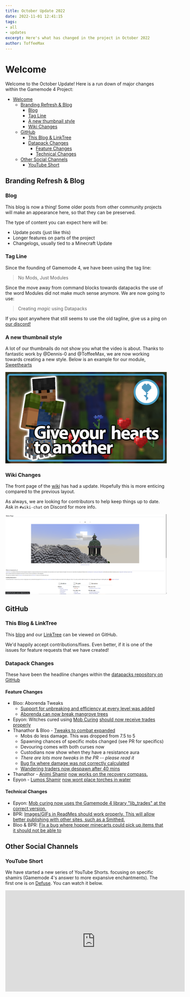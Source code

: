 ```yaml
---
title: October Update 2022
date: 2022-11-01 12:41:15
tags:
- all
- updates
excerpt: Here's what has changed in the project in October 2022
author: ToffeeMax
---
```

# Welcome
Welcome to the October Update! Here is a run down of major changes within the Gamemode 4 Project:

- [Welcome](#welcome)
  - [Branding Refresh & Blog](#branding-refresh--blog)
    - [Blog](#blog)
    - [Tag Line](#tag-line)
    - [A new thumbnail style](#a-new-thumbnail-style)
    - [Wiki Changes](#wiki-changes)
  - [GitHub](#github)
    - [This Blog & LinkTree](#this-blog--linktree)
    - [Datapack Changes](#datapack-changes)
      - [Feature Changes](#feature-changes)
      - [Technical Changes](#technical-changes)
  - [Other Social Channels](#other-social-channels)
    - [YouTube Short](#youtube-short)

## Branding Refresh & Blog

### Blog

This blog is now a thing! Some older posts from other community projects will make an appearance here, so that they can be preserved. 

The type of content you can expect here will be:
- Update posts (just like this)
- Longer features on parts of the project
- Changelogs, usually tied to a Minecraft Update

### Tag Line
Since the founding of Gamemode 4, we have been using the tag line:
> No Mods, Just Modules

Since the move away from command blocks towards datapacks the use of the word Modules did not make much sense anymore. We are now going to use: 
> Creating *magic* using Datapacks
> 
If you spot anywhere that still seems to use the old tagline, give us a ping on [our discord!](https://gm4.co/discord)

### A new thumbnail style

A lot of our thumbnails do not show you what the video is about. Thanks to fantastic work by @Dennis-0 and @ToffeeMax, we are now working towards creating a new style. Below is an example for our module, [Sweethearts](https://gm4.co/modules/sweethearts)

![New Thumbnail Style](images/October-Update/Sweathearts%20alt%204-%20Thumbnail.png)

### Wiki Changes
The front page of the [wiki](https://wiki.gm4.co) has had a update. Hopefully this is more enticing compared to the previous layout.

As always, we are looking for contributors to help keep things up to date. Ask in `#wiki-chat` on Discord for more info.

![Wiki Page Change](images/October-Update/newwikipage.PNG)

## GitHub

### This Blog & LinkTree

This [blog](https://github.com/Gamemode4Dev/blog) and our [LinkTree](https://github.com/Gamemode4Dev/LinkTree) can be viewed on GitHub.

We'd happily accept contributions/fixes. Even better, if it is one of the issues for feature requests that we have created!


### Datapack Changes

These have been the headline changes within the [datapacks repository on GitHub](https://github.com/Gamemode4Dev/GM4_Datapacks)

#### Feature Changes

- Bloo: Aborenda Tweaks
  - [Support for unbreaking and efficiency at every level was added](https://github.com/Gamemode4Dev/GM4_Datapacks/commit/35dc03885db7606415fd112ef801359598a5be91)
  - [Aborenda can now break mangrove trees](https://github.com/Gamemode4Dev/GM4_Datapacks/commit/352b14c729cd627d01216ee577edab47fdfa8451)
- Epyon: Witches cured using [Mob Curing](https://gm4.co/modules/mob-curing) [should now receive trades properly](https://github.com/Gamemode4Dev/GM4_Datapacks/commit/09ff7c575ab3e211a28f005b62716199aa5e9b1d)
- Thanathor & Bloo - [Tweaks to combat expanded](https://github.com/Gamemode4Dev/GM4_Datapacks/commit/fe6f53023a866e598df5be47231ba893d66180e8)
  - Mobs do less damage. This was dropped from 7.5 to 5
  - Spawning chances of specific mobs changed (see PR for specifics)
  - Devouring comes with both curses now
  - Custodians now show when they have a resistance aura
  - *There are lots more tweaks in the PR -- please read it*
  - [Bug fix where damage was not correctly calculated](https://github.com/Gamemode4Dev/GM4_Datapacks/commit/4ef60a8187b136d211f54f23a4ed29d990590963)
  - [Wandering traders now despawn after 40 mins](https://github.com/Gamemode4Dev/GM4_Datapacks/commit/4ef60a8187b136d211f54f23a4ed29d990590963)
- Thanathor - [Animi Shamir](https://gm4.co/modules/animi-shamir) [now works on the recovery compass.](https://gm4.co/modules/animi-shamir)
- Epyon - [Lumos Shamir](https://gm4.co/modules/lumos-shamir) [now wont place torches in water](https://github.com/Gamemode4Dev/GM4_Datapacks/commit/50f191e99a053499184cb6145d848384172dfd67)

#### Technical Changes
- Epyon: [Mob curing now uses the Gamemode 4 library "lib_trades" at the correct version.](https://github.com/Gamemode4Dev/GM4_Datapacks/commit/78232fb20ca254db7f67c5bcdb06185e976201e9)
- BPR: [Images/GIFs in ReadMes should work properly. This will allow better publishing with other sites, such as a Smithed.](https://github.com/Gamemode4Dev/GM4_Datapacks/commit/ae4f71bfe785ba725861564583f74f3d145c6900)
- Bloo & BPR: [Fix a bug where hopper minecarts could pick up items that it should not be able to](https://github.com/Gamemode4Dev/GM4_Datapacks/commit/d02b3e7a86881bc3444473ed48b92fd11274750d)

## Other Social Channels

### YouTube Short
We have started a new series of YouTube Shorts. focusing on specific shamirs (Gamemode 4's answer to more expansive enchantments). The first one is on [Defuse](https://wiki.gm4.co/wiki/Metallurgy/Defuse_Shamir). You can watch it below.

<iframe width="560" height="315" src="https://www.youtube.com/embed/VpejRJbGZiA" title="YouTube video player" frameborder="0" allow="accelerometer; autoplay; clipboard-write; encrypted-media; gyroscope; picture-in-picture" allowfullscreen></iframe>



